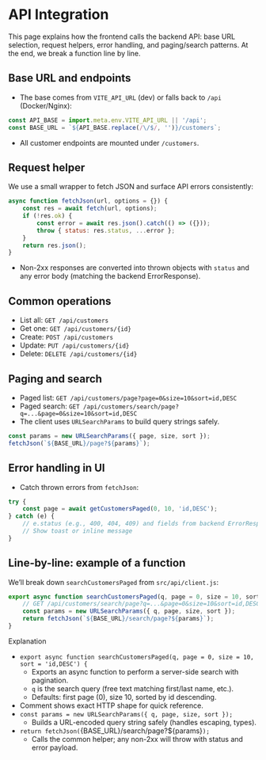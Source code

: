# API Integration

This page explains how the frontend calls the backend API: base URL selection, request helpers, error handling, and paging/search patterns. At the end, we break a function line by line.

## Base URL and endpoints

- The base comes from `VITE_API_URL` (dev) or falls back to `/api` (Docker/Nginx):

```js
const API_BASE = import.meta.env.VITE_API_URL || '/api';
const BASE_URL = `${API_BASE.replace(/\/$/, '')}/customers`;
```

- All customer endpoints are mounted under `/customers`.

## Request helper

We use a small wrapper to fetch JSON and surface API errors consistently:

```js
async function fetchJson(url, options = {}) {
	const res = await fetch(url, options);
	if (!res.ok) {
		const error = await res.json().catch(() => ({}));
		throw { status: res.status, ...error };
	}
	return res.json();
}
```

- Non-2xx responses are converted into thrown objects with `status` and any error body (matching the backend ErrorResponse).

## Common operations

- List all: `GET /api/customers`
- Get one: `GET /api/customers/{id}`
- Create: `POST /api/customers`
- Update: `PUT /api/customers/{id}`
- Delete: `DELETE /api/customers/{id}`

## Paging and search

- Paged list: `GET /api/customers/page?page=0&size=10&sort=id,DESC`
- Paged search: `GET /api/customers/search/page?q=...&page=0&size=10&sort=id,DESC`
- The client uses `URLSearchParams` to build query strings safely.

```js
const params = new URLSearchParams({ page, size, sort });
fetchJson(`${BASE_URL}/page?${params}`);
```

## Error handling in UI

- Catch thrown errors from `fetchJson`:

```ts
try {
	const page = await getCustomersPaged(0, 10, 'id,DESC');
} catch (e) {
	// e.status (e.g., 400, 404, 409) and fields from backend ErrorResponse
	// Show toast or inline message
}
```

## Line-by-line: example of a function

We’ll break down `searchCustomersPaged` from `src/api/client.js`:

```js
export async function searchCustomersPaged(q, page = 0, size = 10, sort = 'id,DESC') {
	// GET /api/customers/search/page?q=...&page=0&size=10&sort=id,DESC
	const params = new URLSearchParams({ q, page, size, sort });
	return fetchJson(`${BASE_URL}/search/page?${params}`);
}
```

Explanation
- `export async function searchCustomersPaged(q, page = 0, size = 10, sort = 'id,DESC') {`
	- Exports an async function to perform a server-side search with pagination.
	- `q` is the search query (free text matching first/last name, etc.).
	- Defaults: first page (0), size 10, sorted by id descending.
- Comment shows exact HTTP shape for quick reference.
- `const params = new URLSearchParams({ q, page, size, sort });`
	- Builds a URL-encoded query string safely (handles escaping, types).
- `return fetchJson(`{BASE_URL}/search/page?${params}`);`
	- Calls the common helper; any non-2xx will throw with status and error payload.
